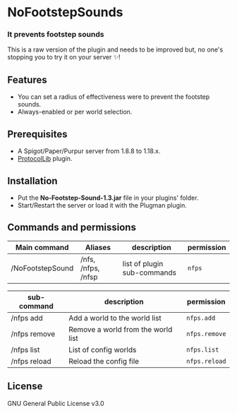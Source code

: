 # NoFootstepSounds
### It prevents footstep sounds

This is a raw version of the plugin and needs to be improved but,
no one's stopping you to try it on your server ✨!

## Features

- You can set a radius of effectiveness were to prevent the footstep sounds.
- Always-enabled or per world selection.

## Prerequisites

- A Spigot/Paper/Purpur server from 1.8.8 to 1.18.x.
- [ProtocolLib](https://www.spigotmc.org/resources/protocollib.1997/) plugin.

## Installation

- Put the **No-Footstep-Sound-1.3.jar** file in your plugins' folder.
- Start/Restart the server or load it with the Plugman plugin.

## Commands and permissions

| Main command           | Aliases            | description                 | permission |
|------------------------|--------------------|-----------------------------|------------|
| /NoFootstepSound <arg> | /nfs, /nfps, /nfsp | list of plugin sub-commands | ``nfps``   |

| sub-command               | description                        | permission      |
|---------------------------|------------------------------------|-----------------|
| /nfps add <world-name>    | Add a world to the world list      | ``nfps.add``    |
| /nfps remove <world-name> | Remove a world from the world list | ``nfps.remove`` |
| /nfps list                | List of config worlds              | ``nfps.list``   |
| /nfps reload              | Reload the config file             | ``nfps.reload`` |

## License
GNU General Public License v3.0
